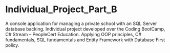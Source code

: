 # Individual_Project_Part_B
A console application for managing a private school with an SQL Server database backing.  Individual project developed over the Coding BootCamp, C# Stream – PeopleCert Education.  Applying OOP principles, C# fundamentals, SQL fundamentals and Entity Framework with Database First policy.
